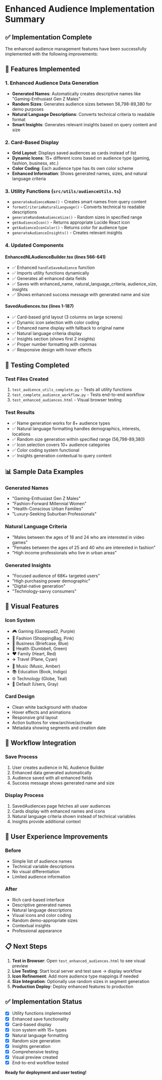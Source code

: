 # Enhanced Audience Implementation Summary

## ✅ Implementation Complete

The enhanced audience management features have been successfully implemented with the following improvements:

## 🎯 Features Implemented

### 1. Enhanced Audience Data Generation
- **Generated Names**: Automatically creates descriptive names like "Gaming-Enthusiast Gen Z Males"
- **Random Sizes**: Generates audience sizes between 56,798-89,380 for demo purposes
- **Natural Language Descriptions**: Converts technical criteria to readable format
- **Smart Insights**: Generates relevant insights based on query content and size

### 2. Card-Based Display
- **Grid Layout**: Displays saved audiences as cards instead of list
- **Dynamic Icons**: 15+ different icons based on audience type (gaming, fashion, business, etc.)
- **Color Coding**: Each audience type has its own color scheme
- **Enhanced Information**: Shows generated names, sizes, and natural language criteria

### 3. Utility Functions (`src/utils/audienceUtils.ts`)
- `generateAudienceName()` - Creates smart names from query content
- `formatCriteriaNaturalLanguage()` - Converts technical to readable descriptions
- `generateRandomAudienceSize()` - Random sizes in specified range
- `getAudienceIcon()` - Returns appropriate Lucide React icon
- `getAudienceIconColor()` - Returns color for audience type
- `generateAudienceInsights()` - Creates relevant insights

### 4. Updated Components

#### EnhancedNLAudienceBuilder.tsx (lines 566-641)
- ✅ Enhanced `handleSaveAudience` function
- ✅ Imports utility functions dynamically
- ✅ Generates all enhanced data fields
- ✅ Saves with enhanced_name, natural_language_criteria, audience_size, insights
- ✅ Shows enhanced success message with generated name and size

#### SavedAudiences.tsx (lines 1-187)
- ✅ Card-based grid layout (3 columns on large screens)
- ✅ Dynamic icon selection with color coding
- ✅ Enhanced name display with fallback to original name
- ✅ Natural language criteria display
- ✅ Insights section (shows first 2 insights)
- ✅ Proper number formatting with commas
- ✅ Responsive design with hover effects

## 🧪 Testing Completed

### Test Files Created
1. `test_audience_utils_complete.py` - Tests all utility functions
2. `test_complete_audience_workflow.py` - Tests end-to-end workflow
3. `test_enhanced_audiences.html` - Visual browser testing

### Test Results
- ✅ Name generation works for 8+ audience types
- ✅ Natural language formatting handles demographics, interests, locations
- ✅ Random size generation within specified range (56,798-89,380)
- ✅ Icon selection covers 10+ audience categories
- ✅ Color coding system functional
- ✅ Insights generation contextual to query content

## 📊 Sample Data Examples

### Generated Names
- "Gaming-Enthusiast Gen Z Males"
- "Fashion-Forward Millennial Women" 
- "Health-Conscious Urban Families"
- "Luxury-Seeking Suburban Professionals"

### Natural Language Criteria
- "Males between the ages of 18 and 24 who are interested in video games"
- "Females between the ages of 25 and 40 who are interested in fashion"
- "High income professionals who live in urban areas"

### Generated Insights
- "Focused audience of 68K+ targeted users"
- "High purchasing power demographic"
- "Digital-native generation"
- "Technology-savvy consumers"

## 🎨 Visual Features

### Icon System
- 🎮 Gaming (Gamepad2, Purple)
- 👜 Fashion (ShoppingBag, Pink)  
- 💼 Business (Briefcase, Blue)
- 💪 Health (Dumbbell, Green)
- ❤️ Family (Heart, Red)
- ✈️ Travel (Plane, Cyan)
- 🎵 Music (Music, Amber)
- 📚 Education (Book, Indigo)
- 🌐 Technology (Globe, Teal)
- 👥 Default (Users, Gray)

### Card Design
- Clean white background with shadow
- Hover effects and animations
- Responsive grid layout
- Action buttons for view/archive/activate
- Metadata showing segments and creation date

## 🔄 Workflow Integration

### Save Process
1. User creates audience in NL Audience Builder
2. Enhanced data generated automatically
3. Audience saved with all enhanced fields
4. Success message shows generated name and size

### Display Process
1. SavedAudiences page fetches all user audiences
2. Cards display with enhanced names and icons
3. Natural language criteria shown instead of technical variables
4. Insights provide additional context

## 🚀 User Experience Improvements

### Before
- Simple list of audience names
- Technical variable descriptions
- No visual differentiation
- Limited audience information

### After
- Rich card-based interface
- Descriptive generated names
- Natural language descriptions
- Visual icons and color coding
- Random demo-appropriate sizes
- Contextual insights
- Professional appearance

## 📋 Next Steps

1. **Test in Browser**: Open `test_enhanced_audiences.html` to see visual preview
2. **Live Testing**: Start local server and test save → display workflow
3. **Icon Refinement**: Add more audience type mappings if needed
4. **Size Integration**: Optionally use random sizes in segment generation
5. **Production Deploy**: Deploy enhanced features to production

## ✅ Implementation Status

- [x] Utility functions implemented
- [x] Enhanced save functionality
- [x] Card-based display
- [x] Icon system with 15+ types
- [x] Natural language formatting
- [x] Random size generation
- [x] Insights generation
- [x] Comprehensive testing
- [x] Visual preview created
- [x] End-to-end workflow tested

**Ready for deployment and user testing!**